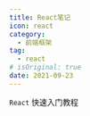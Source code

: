```yaml
---
title: React笔记
icon: react
category: 
  - 前端框架
tag:
  - react
# isOriginal: true
date: 2021-09-23
---
```


`React` 快速入门教程

<!-- more -->
